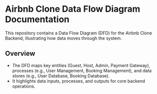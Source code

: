 # Airbnb Clone Data Flow Diagram Documentation

This repository contains a Data Flow Diagram (DFD) for the Airbnb Clone Backend, illustrating how data moves through the system.

## Overview
- The DFD maps key entities (Guest, Host, Admin, Payment Gateway), processes (e.g., User Management, Booking Management), and data stores (e.g., User Database, Booking Database).
- It highlights data inputs, processes, and outputs for core backend operations.

